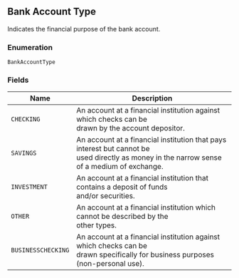 ## Bank Account Type

Indicates the financial purpose of the bank account.

### Enumeration

`BankAccountType`

### Fields

| Name | Description |
|  --- | --- |
| `CHECKING` | An account at a financial institution against which checks can be<br>drawn by the account depositor. |
| `SAVINGS` | An account at a financial institution that pays interest but cannot be<br>used directly as money in the narrow sense of a medium of exchange. |
| `INVESTMENT` | An account at a financial institution that contains a deposit of funds<br>and/or securities. |
| `OTHER` | An account at a financial institution which cannot be described by the<br>other types. |
| `BUSINESSCHECKING` | An account at a financial institution against which checks can be<br>drawn specifically for business purposes (non-personal use). |

